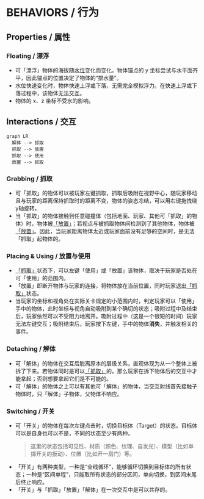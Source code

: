 # BEHAVIORS / 行为

## Properties / 属性

### Floating / 漂浮

- 可「漂浮」物体的海拔随[水位]变化而变化。物体锚点的 y 坐标尝试与水平面齐平，因此锚点的位置决定了物体的“排水量”。
- 水位快速变化时，物体快速上浮或下落，无需完全模拟浮力。在快速上浮或下落过程中，该物体无法交互。
- 物体的 x、z 坐标不受水的影响。

## Interactions / 交互

```mermaid
graph LR
  解体 --> 抓取
  抓取 --> 放置
  抓取 --> 使用
  放置 --> 抓取
```

### Grabbing / 抓取

- 可「抓取」的物体可以被玩家左键抓取，抓取后吸附在视野中心，随玩家移动且与玩家的距离保持抓取时的距离不变，物体的姿态冻结，可以用右键拖拽绕y轴旋转。
- 当「抓取」的物体接触到任意碰撞体（包括地面、玩家、其他可「抓取」的物体）时，物体被[「放置」]；若视点与被抓取物体间检测到了其他物体，物体被[「放置」]。因此，当玩家距离物体太近或玩家面前没有足够的空间时，是无法「抓取」起物体的。 

### Placing & Using / 放置与使用

- [「抓取」]状态下，可以左键「使用」或「放置」该物体，取决于玩家是否处在可「使用」的范围内。
- 「放置」即断开物体与玩家的连接，将物体放在当前位置，同时玩家退出[「抓取」]状态。
- 当玩家的坐标和视角处在实际关卡规定的小范围内时，判定玩家可以「使用」手中的物体，此时坐标与视角自动吸附到某个确切的状态；吸附过程中及结束后，玩家依然可以不受阻力地离开。吸附过程中（这是一个很短的时间）玩家无法左键交互；吸附结束后，玩家按下左键，手中的物体**消失**，并触发相关的事件。

### Detaching / 解体

- 可「解体」的物体在交互后脱离原本的层级关系，直观体现为从一个整体上被拆了下来。若物体同时是可以[「抓取」]的，那么玩家在拆下物体后的交互中才能拿起；否则想要拿起它们是不可能的。
- 可「解体」的物体之上可以有其他可「解体」的物体，当交互射线首先接触子物体时，只「解体」子物体，父物体不响应。

### Switching / 开关

- 可「开关」的物体在每次左键点击时，切换目标体（Target）的状态。目标体可以是自身也可以不是，不同的状态至少有两种。
    > 这里的状态包括可见性、材质（颜色、纹理、自发光）、模型（比如单掷开关的扳动）、位置（比如开一扇门）等。
- 「开关」有两种类型，一种是“全线循环”，能够循环切换到目标体的所有状态；一种是“区间单程”，只能取所有状态的部分区间，单向切换，到区间末尾后终止响应。
- 「开关」与「抓取」「放置」「解体」在一次交互中是可以共存的。


[「抓取」]: #Grabbing-/-抓取
[「放置」]: #Placing-&-Using-/-放置与使用
[水位]: Water.md